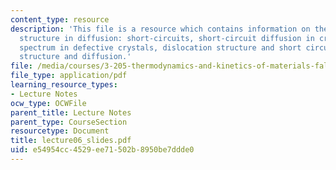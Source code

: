 ```yaml
---
content_type: resource
description: 'This file is a resource which contains information on the role of micro
  structure in diffusion: short-circuits, short-circuit diffusion in crystals: diffusion
  spectrum in defective crystals, dislocation structure and short circuits, and grain-boundary
  structure and diffusion.'
file: /media/courses/3-205-thermodynamics-and-kinetics-of-materials-fall-2006/e54954cc4529ee71502b8950be7ddde0_lecture06_slides.pdf
file_type: application/pdf
learning_resource_types:
- Lecture Notes
ocw_type: OCWFile
parent_title: Lecture Notes
parent_type: CourseSection
resourcetype: Document
title: lecture06_slides.pdf
uid: e54954cc-4529-ee71-502b-8950be7ddde0
---
```

